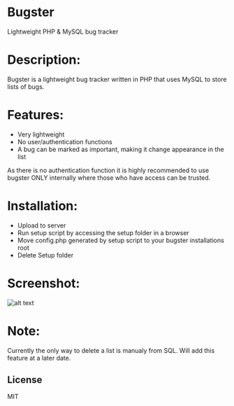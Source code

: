 Bugster
=======

Lightweight PHP &amp; MySQL bug tracker

Description:
============

Bugster is a lightweight bug tracker written in PHP that uses MySQL to store lists of bugs.

Features:
=========

- Very lightweight
- No user/authentication functions
- A bug can be marked as important, making it change appearance in the list

As there is no authentication function it is highly recommended to use bugster ONLY internally where those who have access can be trusted.

Installation:
============

- Upload to server
- Run setup script by accessing the setup folder in a browser
- Move config.php generated by setup script to your bugster installations root
- Delete Setup folder

Screenshot:
===========
![alt text](https://raw.githubusercontent.com/DukeW/Bugster/master/screenshot.png "Screenshot")

Note:
=====
Currently the only way to delete a list is manualy from SQL. Will add this feature at a later date.

License
----

MIT
